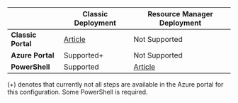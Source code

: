 |  | **Classic Deployment**  |  **Resource Manager Deployment**  |
|----------------------------------------|--------------|------------------------|
| **Classic Portal** | [Article](../articles/vpn-gateway/vpn-gateway-point-to-site-create.md) | Not Supported |
| **Azure Portal** |  Supported+  |  Not Supported  |
| **PowerShell** | Supported | [Article](../articles/vpn-gateway/vpn-gateway-howto-point-to-site-rm-ps.md)|

(+) denotes that currently not all steps are available in the Azure portal for this configuration. Some PowerShell is required.



